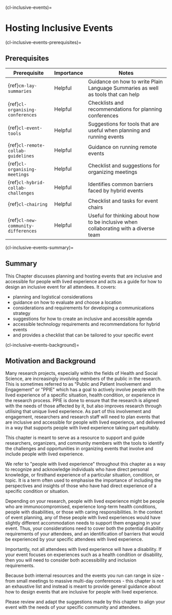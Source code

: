 (cl-inclusive-events)=
# Hosting Inclusive Events

(cl-inclusive-events-prerequisites)=
## Prerequisites

| Prerequisite | Importance | Notes |
| -------------|----------|------|
| {ref}`cm-lay-summaries` | Helpful | Guidance on how to write Plain Language Summaries as well as tools that can help |
| {ref}`cl-organising-conferences` | Helpful | Checklists and recommendations for planning conferences |
| {ref}`cl-event-tools` | Helpful | Suggestions for tools that are useful when planning and running events |
| {ref}`cl-remote-collab-guidelines` | Helpful | Guidance on running remote events |
| {ref}`cl-organising-meetings` | Helpful | Checklist and suggestions for organizing meetings |
| {ref}`cl-hybrid-collab-challenges` | Helpful | Identifies common barriers faced by hybrid events |
| {ref}`cl-chairing` | Helpful | Checklist and tasks for event chairs |
| {ref}`cl-new-community-differences` | Helpful | Useful for thinking about how to be inclusive when collaborating with a diverse team |

(cl-inclusive-events-summary)=
## Summary
This Chapter discusses planning and hosting events that are inclusive and accessible for people with lived experience and acts as a guide for how to design an inclusive event for all attendees. 
It covers: 
- planning and logistical considerations
- guidance on how to evaluate and choose a location
- considerations and requirements for developing a communications strategy
- suggestions for how to create an inclusive and accessible agenda
- accessible technology requirements and recommendations for hybrid events
- and provides a checklist that can be tailored to your specific event


(cl-inclusive-events-background)=
## Motivation and Background
Many research projects, especially within the fields of Health and Social Science, are increasingly involving members of the public in the research. 
This is sometimes referred to as "Public and Patient Involvement and Engagement" or "PPIE" which has a goal to actively involve people with the lived experience of a specific situation, health condition, or experience in the research process. 
PPIE is done to ensure that the research is aligned with the needs of those affected by it, but also improves research through utilising that unique lived experience. 
As part of this involvement and engagement, researchers and research staff will need to plan events that are inclusive and accessible for people with lived experience, and delivered in a way that supports people with lived experience taking part equitably. 

This chapter is meant to serve as a resource to support and guide researchers, organizers, and community members with the tools to identify the challenges and opportunities in organizing events that involve and include people with lived experience.

We refer to "people with lived experience" throughout this chapter as a way to recognize and acknowledge individuals who have direct personal knowledge, or firsthand experience of a particular situation, condition, or topic. 
It is a term often used to emphasise the importance of including the perspectives and insights of those who have had direct experience of a specific condition or situation. 

Depending on your research, people with lived experience might be people who are immunocompromised, experience long-term health conditions, people with disabilities, or those with caring responsibilities.
In the context of event planning, any of these people with lived experiences would have slightly different accommodation needs to support them engaging in your event. 
Thus, your considerations need to cover both the potential disability requirements of your attendees, and an identification of barriers that would be experienced by your specific attendees with lived experience. 

Importantly, not all attendees with lived experience will have a disability. If your event focuses on experiences such as a health condition or disability, then you will need to consider both accessibility and inclusion requirements.

Because both internal resources and the events you run can range in size - from small meetings to massive multi-day conferences - this chapter is not an exhaustive list and instead is meant to provide general guidance about how to design events that are inclusive for people with lived experience. 

Please review and adapt the suggestions made by this chapter to align your event with the needs of your specific community and attendees. 
